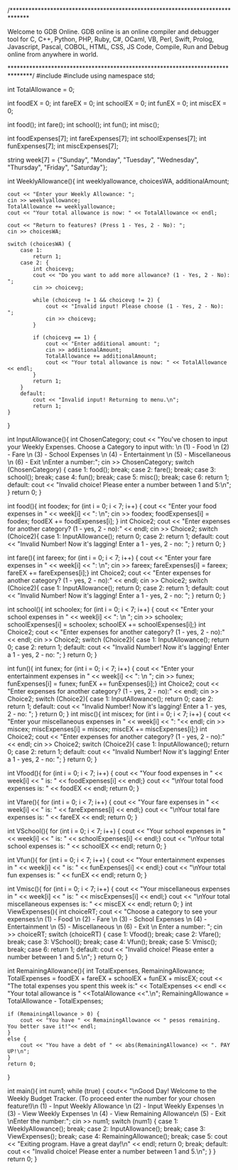 /******************************************************************************

Welcome to GDB Online.
  GDB online is an online compiler and debugger tool for C, C++, Python, PHP, Ruby,
  C#, OCaml, VB, Perl, Swift, Prolog, Javascript, Pascal, COBOL, HTML, CSS, JS
  Code, Compile, Run and Debug online from anywhere in world.

*******************************************************************************/
#include <iostream>
#include <string>
using namespace std;

int TotalAllowance = 0;

int foodEX = 0;
int fareEX = 0;
int schoolEX = 0;
int funEX = 0;
int miscEX = 0;

int food();
int fare();
int school();
int fun();
int misc();

int foodExpenses[7];
int fareExpenses[7];
int schoolExpenses[7];
int funExpenses[7];
int miscExpenses[7];

string week[7] = {"Sunday", "Monday", "Tuesday", "Wednesday", "Thursday", "Friday", "Saturday"};

int WeeklyAllowance(){
    int weeklyallowance, choicesWA, additionalAmount;

    cout << "Enter your Weekly Allowance: ";
    cin >> weeklyallowance;
    TotalAllowance += weeklyallowance;
    cout << "Your total allowance is now: " << TotalAllowance << endl;

    cout << "Return to features? (Press 1 - Yes, 2 - No): ";
    cin >> choicesWA;

    switch (choicesWA) {
        case 1:
            return 1;  
        case 2: {
            int choicevg;
            cout << "Do you want to add more allowance? (1 - Yes, 2 - No): ";
            cin >> choicevg;

            while (choicevg != 1 && choicevg != 2) {  
                cout << "Invalid input! Please choose (1 - Yes, 2 - No): ";
                cin >> choicevg;
            }

            if (choicevg == 1) {
                cout << "Enter additional amount: ";
                cin >> additionalAmount;
                TotalAllowance += additionalAmount;
                cout << "Your total allowance is now: " << TotalAllowance << endl;
            }
            return 1;
        }
        default:
            cout << "Invalid input! Returning to menu.\n";
            return 1;
    }
}
	

int InputAllowance(){
	int ChosenCategory;
	cout << "You've chosen to input your Weekly Expenses. Choose a Category to input with: \n (1) - Food \n (2) - Fare \n (3) - School Expenses \n (4) - Entertainment \n (5) - Miscellaneous \n (6) - Exit \nEnter a number:";
	cin >> ChosenCategory;
	switch (ChosenCategory) {
	case 1:
		food();
		break;
	case 2:
		fare();
		break;
	case 3:
		school();
		break;
	case 4:
		fun();
		break;
	case 5:
		misc();
		break;
	case 6:
	    return 1;
	default:
		cout << "Invalid choice! Please enter a number between 1 and 5:\n";
	}
	return 0;
}

int food(){
	int foodex;
	for (int i = 0; i < 7; i++) {
		cout << "Enter your food expenses in " << week[i] << ":  \n";
		cin >> foodex;
		foodExpenses[i] = foodex;
		foodEX += foodExpenses[i]; }
	int Choice2;
	cout << "Enter expenses for another category? (1 - yes, 2 - no):" << endl;
	cin >> Choice2;
	switch (Choice2){
	    case 1:
	        InputAllowance();
	        return 0;
	    case 2:
	        return 1;
	    default:
	        cout << "Invalid Number! Now it's lagging! Enter a 1 - yes, 2 - no: ";
	}
	return 0;
}

int fare(){
	int fareex;
	for (int i = 0; i < 7; i++) {
		cout << "Enter your fare expenses in " << week[i] << ":  \n";
		cin >> fareex;
		fareExpenses[i] = fareex;
		fareEX += fareExpenses[i];}
	int Choice2;
	cout << "Enter expenses for another category? (1 - yes, 2 - no):" << endl;
	cin >> Choice2;
	switch (Choice2){
	    case 1:
	        InputAllowance();
	        return 0;
	    case 2:
	        return 1;
	    default:
	        cout << "Invalid Number! Now it's lagging! Enter a 1 - yes, 2 - no: ";
	}
	return 0;
}

int school(){
	int schoolex;
	for (int i = 0; i < 7; i++) {
		cout << "Enter your school expenses in " << week[i] << ": \n ";
		cin >> schoolex;
		schoolExpenses[i] = schoolex;
		schoolEX += schoolExpenses[i];}
	int Choice2;
	cout << "Enter expenses for another category? (1 - yes, 2 - no):" << endl;
	cin >> Choice2;
	switch (Choice2){
	    case 1:
	        InputAllowance();
	        return 0;
	    case 2:
	        return 1;
	    default:
	        cout << "Invalid Number! Now it's lagging! Enter a 1 - yes, 2 - no: ";
	}
	return 0;
}

int fun(){
	int funex;
	for (int i = 0; i < 7; i++) {
		cout << "Enter your entertainment expenses in " << week[i] << ": \n ";
		cin >> funex;
		funExpenses[i] = funex;
		funEX += funExpenses[i];}
    int Choice2;
	cout << "Enter expenses for another category? (1 - yes, 2 - no):" << endl;
	cin >> Choice2;
	switch (Choice2){
	    case 1:
	        InputAllowance();
	        return 0;
	    case 2:
	        return 1;
	    default:
	        cout << "Invalid Number! Now it's lagging! Enter a 1 - yes, 2 - no: ";
	}
	return 0;
}
int misc(){
	int miscex;
	for (int i = 0; i < 7; i++) {
		cout << "Enter your miscellaneous expenses in " << week[i] << ":  "<< endl;
		cin >> miscex;
		miscExpenses[i] = miscex;
		miscEX += miscExpenses[i];}
	int Choice2;
	cout << "Enter expenses for another category? (1 - yes, 2 - no):" << endl;
	cin >> Choice2;
	switch (Choice2){
	    case 1:
	        InputAllowance();
	        return 0;
	    case 2:
	        return 1;
	    default:
	        cout << "Invalid Number! Now it's lagging! Enter a 1 - yes, 2 - no: ";
	}
	return 0;
}


int Vfood(){
	for (int i = 0; i < 7; i++) {
		cout << "Your food expenses in " << week[i] << " is: " << foodExpenses[i] << endl;}
	cout << "\nYour total food expenses is: " << foodEX << endl;
	return 0;
}

int Vfare(){
	for (int i = 0; i < 7; i++) {
		cout << "Your fare expenses in " << week[i] << " is: " << fareExpenses[i] << endl;}
	cout << "\nYour total fare expenses is: " << fareEX << endl;
	return 0;
}

int VSchool(){
	for (int i = 0; i < 7; i++) {
		cout << "Your school expenses in " << week[i] << " is: " << schoolExpenses[i] << endl;}
	cout << "\nYour total school expenses is: " << schoolEX << endl;
	return 0;
}

int Vfun(){
	for (int i = 0; i < 7; i++) {
		cout << "Your entertainment expenses in " << week[i] << " is: " << funExpenses[i] << endl;}
	cout << "\nYour total fun expenses is: " << funEX << endl;
	return 0;
}

int Vmisc(){
	for (int i = 0; i < 7; i++) {
		cout << "Your miscellaneous expenses in " << week[i] << " is: " << miscExpenses[i] << endl;}
	cout << "\nYour total miscellaneous expenses is: " << miscEX << endl;
	return 0;
}
int ViewExpenses(){
	int choiceRT;
	cout << "Choose a category to see your expenses:\n (1) - Food \n (2) - Fare \n (3) - School Expenses \n (4) - Entertainment \n (5) - Miscellaneous \n (6) - Exit \n Enter a number: ";
	cin >> choiceRT;
	switch (choiceRT) {
	case 1:
		Vfood();
		break;
	case 2:
		Vfare();
		break;
	case 3:
		VSchool();
		break;
	case 4:
		Vfun();
		break;
	case 5:
		Vmisc();
		break;
	case 6:
	    return 1;
	default:
		cout << "Invalid choice! Please enter a number between 1 and 5.\n";
	}
	return 0;
}

int RemainingAllowance(){
	int TotalExpenses, RemainingAllowance;
	TotalExpenses = foodEX + fareEX + schoolEX + funEX + miscEX;
	cout << "The total expenses you spent this week is:" << TotalExpenses << endl << "Your total allowance is " <<TotalAllowance <<".\n";
	RemainingAllowance = TotalAllowance - TotalExpenses;
	
	if (RemainingAllowance > 0) {
		cout << "You have " << RemainingAllowance << " pesos remaining. You better save it!"<< endl;
	}
	else {
		cout << "You have a debt of " << abs(RemainingAllowance) << ". PAY UP!\n";
	}
	return 0;
}


int main(){
	int num1;
	while (true) {
		cout<< "\nGood Day! Welcome to the Weekly Budget Tracker. (To proceed enter the number for your chosen feature!)\n (1) - Input Weekly Allowance \n (2) - Input Weekly Expenses \n (3) - View Weekly Expenses \n (4) - View Remaining Allowance\n (5) - Exit \nEnter the number:";
		cin >> num1;
		switch (num1) {
		case 1:
			WeeklyAllowance();
			break;
		case 2:
			InputAllowance();
			break;
		case 3:
			ViewExpenses();
			break;
		case 4:
			RemainingAllowance();
			break;
		case 5:
			cout << "Exiting program. Have a great day!\n" << endl;
			return 0;
			break;
		default:
		    cout << "Invalid choice! Please enter a number between 1 and 5.\n";
		}
	}
	return 0;
}
